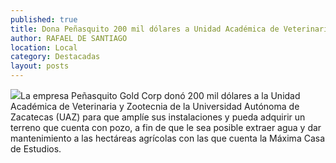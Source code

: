 ```yaml
---
published: true
title: Dona Peñasquito 200 mil dólares a Unidad Académica de Veterinaria y Zootecnia
author: RAFAEL DE SANTIAGO
location: Local
category: Destacadas
layout: posts
---
```


![](http://i.imgur.com/NzwladLm.jpg)La empresa Peñasquito Gold Corp donó 200 mil dólares a la Unidad Académica de Veterinaria y Zootecnia de la Universidad Autónoma de Zacatecas (UAZ) para que amplíe sus instalaciones y pueda adquirir un terreno que cuenta con pozo, a fin de que le sea posible extraer agua y dar mantenimiento a las hectáreas agrícolas con las que cuenta la Máxima Casa de Estudios.
